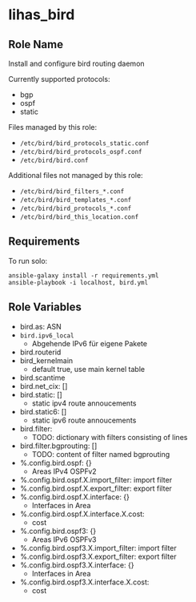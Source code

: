 # lihas_bird
## Role Name

Install and configure bird routing daemon

Currently supported protocols:
* bgp
* ospf
* static

Files managed by this role:
* `/etc/bird/bird_protocols_static.conf`
* `/etc/bird/bird_protocols_ospf.conf`
* `/etc/bird/bird.conf`

Additional files not managed by this role:
* `/etc/bird/bird_filters_*.conf`
* `/etc/bird/bird_templates_*.conf`
* `/etc/bird/bird_protocols_*.conf`
* `/etc/bird/bird_this_location.conf`

## Requirements
To run solo:

```
ansible-galaxy install -r requirements.yml
ansible-playbook -i localhost, bird.yml
```

## Role Variables

* bird.as: ASN
* `bird.ipv6_local`
    * Abgehende IPv6 für eigene Pakete
* bird.routerid
* bird_kernelmain
    * default true, use main kernel table
* bird.scantime
* bird.net_cix: []
* bird.static: []
    * static ipv4 route annoucements
* bird.static6: []
    * static ipv6 route annoucements
* bird.filter:
    * TODO: dictionary with filters consisting of lines 
* bird.filter.bgprouting: []
    * TODO: content of filter named bgprouting
* %.config.bird.ospf: {}
    * Areas IPv4 OSPFv2
* %.config.bird.ospf.X.import_filter: import filter
* %.config.bird.ospf.X.export_filter: export filter
* %.config.bird.ospf.X.interface: {}
    * Interfaces in Area
* %.config.bird.ospf.X.interface.X.cost:
    * cost
* %.config.bird.ospf3: {}
    * Areas IPv6 OSPFv3
* %.config.bird.ospf3.X.import_filter: import filter
* %.config.bird.ospf3.X.export_filter: export filter
* %.config.bird.ospf3.X.interface: {}
    * Interfaces in Area
* %.config.bird.ospf3.X.interface.X.cost:
    * cost

